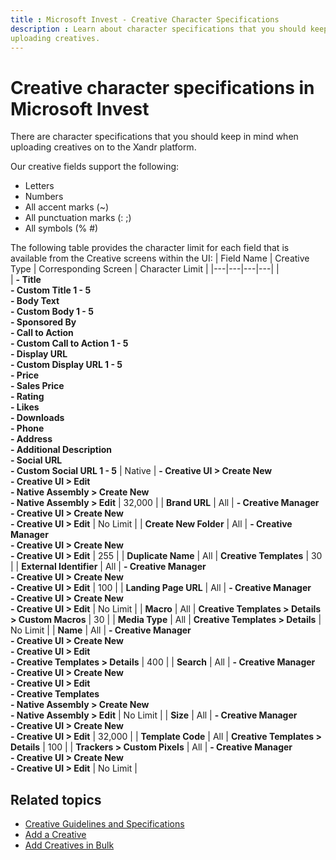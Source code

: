 ```yaml
---
title : Microsoft Invest - Creative Character Specifications
description : Learn about character specifications that you should keep in mind when
uploading creatives.
---
```



# Creative character specifications in Microsoft Invest

There are character specifications that you should keep in mind when
uploading creatives on to the Xandr platform.

Our creative fields support the following:

- Letters
- Numbers
- All accent marks (~)
- All punctuation marks (: ;)
- All symbols (% \#)

The following table provides the character limit for each field that is
available from the Creative screens within the
UI:
| Field Name | Creative Type | Corresponding Screen | Character Limit |
|---|---|---|---|
|  
| **- Title**<br>**- Custom Title 1 - 5** <br> **- Body Text**<br>**- Custom Body 1 - 5**<br>**- Sponsored By**<br>**- Call to Action**<br>**- Custom Call to Action 1 - 5**<br>**- Display URL**<br>**- Custom Display URL 1 - 5**<br>**- Price**<br>**- Sales Price**<br>**- Rating**<br>**- Likes**<br>**- Downloads**<br>**- Phone**<br>**- Address**<br>**- Additional Description**<br>**- Social URL**<br>**- Custom Social URL 1 - 5** | Native | **- Creative UI > Create New**<br>**- Creative UI > Edit**<br>**- Native Assembly > Create New**<br>**- Native Assembly > Edit** | 32,000 |
| **Brand URL** | All | **- Creative Manager**<br>**- Creative UI > Create New**<br>**- Creative UI > Edit** | No Limit |
| **Create New Folder** | All | **- Creative Manager**<br>**- Creative UI > Create New**<br>**- Creative UI > Edit** | 255 |
| **Duplicate Name** | All | **Creative Templates** | 30 |
| **External Identifier** | All | **- Creative Manager**<br>**- Creative UI > Create New**<br>**- Creative UI > Edit** | 100 |
| **Landing Page URL** | All | **- Creative Manager**<br>**- Creative UI > Create New**<br>**- Creative UI > Edit** | No Limit |
| **Macro** | All | **Creative Templates > Details > Custom Macros** | 30 |
| **Media Type** | All | **Creative Templates > Details** | No Limit |
| **Name** | All | **- Creative Manager**<br>**- Creative UI > Create New**<br>**- Creative UI > Edit**<br>**- Creative Templates > Details** | 400 |
| **Search** | All | **- Creative Manager**<br>**- Creative UI > Create New**<br>**- Creative UI > Edit**<br>**- Creative Templates**<br>**- Native Assembly > Create New**<br>**- Native Assembly > Edit** | No Limit |
| **Size** | All | **- Creative Manager**<br>**- Creative UI > Create New**<br>**- Creative UI > Edit** | 32,000 |
| **Template Code** | All | **Creative Templates > Details** | 100 |
| **Trackers > Custom Pixels** | All | **- Creative Manager**<br>**- Creative UI > Create New**<br>**- Creative UI > Edit** | No Limit |

## Related topics

- [Creative
  Guidelines and Specifications](creative-guidelines-and-specifications.md)
- [Add a Creative](add-a-creative.md)
- [Add Creatives in Bulk](add-creatives-in-bulk.md)
